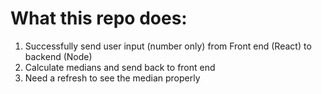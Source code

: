 What this repo does:
=======================

  1. Successfully send user input (number only) from Front end (React) to backend (Node)
  2. Calculate medians and send back to front end
  3. Need a refresh to see the median properly
